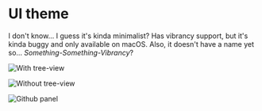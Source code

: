# UI theme

I don't know… I guess it's kinda minimalist? Has vibrancy support, but it's kinda buggy and only available on macOS. Also, it doesn't have a name yet so… _Something-Something-Vibrancy_?

![With tree-view](https://i.imgur.com/Kq0w9LB.jpg)

![Without tree-view](https://i.imgur.com/pGZLt4C.jpg)

![Github panel](https://i.imgur.com/12oXsKe.jpg)
